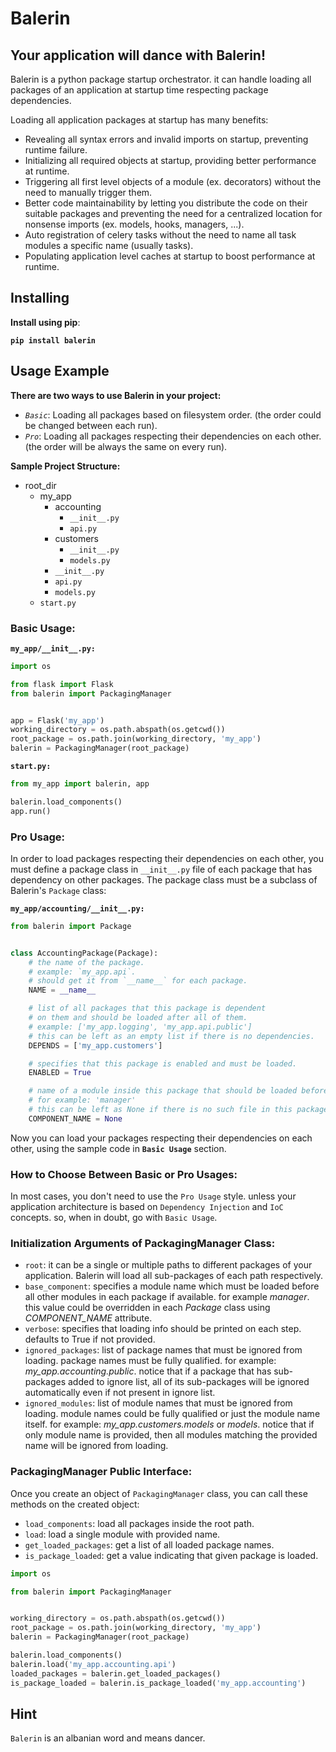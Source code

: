 # Balerin
## Your application will dance with Balerin!

Balerin is a python package startup orchestrator. it can handle loading all
packages of an application at startup time respecting package dependencies.

Loading all application packages at startup has many benefits:

- Revealing all syntax errors and invalid imports on startup, preventing runtime failure.
- Initializing all required objects at startup, providing better performance at runtime.
- Triggering all first level objects of a module (ex. decorators) without the need to 
  manually trigger them.
- Better code maintainability by letting you distribute the code on their suitable 
  packages and preventing the need for a centralized location for nonsense 
  imports (ex. models, hooks, managers, ...).
- Auto registration of celery tasks without the need to name all task modules a 
  specific name (usually tasks).
- Populating application level caches at startup to boost performance at runtime.

## Installing

**Install using pip**:

**`pip install balerin`**

## Usage Example

**There are two ways to use Balerin in your project:**

- *`Basic`*: Loading all packages based on filesystem order.
  (the order could be changed between each run).
- *`Pro`*: Loading all packages respecting their dependencies on each other.
  (the order will be always the same on every run).

**Sample Project Structure:**

- root_dir
  - my_app
    - accounting
      - `__init__.py`
      - `api.py`
    - customers
      - `__init__.py`
      - `models.py`
    - `__init__.py`
    - `api.py`
    - `models.py`
  - `start.py`

### Basic Usage:

**`my_app/__init__.py:`**

```python
import os

from flask import Flask
from balerin import PackagingManager


app = Flask('my_app')
working_directory = os.path.abspath(os.getcwd())
root_package = os.path.join(working_directory, 'my_app')
balerin = PackagingManager(root_package)
```

**`start.py:`**

```python
from my_app import balerin, app

balerin.load_components()
app.run()
```

### Pro Usage:

In order to load packages respecting their dependencies on each other, you must define 
a package class in `__init__.py` file of each package that has dependency on other packages.
The package class must be a subclass of Balerin's `Package` class:

**`my_app/accounting/__init__.py:`**

```python
from balerin import Package


class AccountingPackage(Package):
    # the name of the package.
    # example: `my_app.api`.
    # should get it from `__name__` for each package.
    NAME = __name__

    # list of all packages that this package is dependent
    # on them and should be loaded after all of them.
    # example: ['my_app.logging', 'my_app.api.public']
    # this can be left as an empty list if there is no dependencies.
    DEPENDS = ['my_app.customers']

    # specifies that this package is enabled and must be loaded.
    ENABLED = True

    # name of a module inside this package that should be loaded before all other modules.
    # for example: 'manager'
    # this can be left as None if there is no such file in this package needing early loading.
    COMPONENT_NAME = None
```

Now you can load your packages respecting their dependencies on each other, using 
the sample code in **`Basic Usage`** section.

### How to Choose Between Basic or Pro Usages:

In most cases, you don't need to use the `Pro Usage` style. unless your application 
architecture is based on `Dependency Injection` and `IoC` concepts. so, when in doubt, go 
with `Basic Usage`.

### Initialization Arguments of PackagingManager Class:

- `root`: it can be a single or multiple paths to different packages of your application.
          Balerin will load all sub-packages of each path respectively.
- `base_component`: specifies a module name which must be loaded before all other modules 
                    in each package if available. for example *manager*. this value could be 
                    overridden in each *Package* class using *COMPONENT_NAME* attribute.
- `verbose`: specifies that loading info should be printed on each step.
             defaults to True if not provided.
- `ignored_packages`: list of package names that must be ignored from loading. package names 
                      must be fully qualified. for example: *my_app.accounting.public*. 
                      notice that if a package that has sub-packages added to ignore list, 
                      all of its sub-packages will be ignored automatically even if not 
                      present in ignore list.
- `ignored_modules`: list of module names that must be ignored from loading. 
                     module names could be fully qualified or just the module name itself.
                     for example: *my_app.customers.models* or *models*.
                     notice that if only module name is provided, then all modules matching 
                     the provided name will be ignored from loading.

### PackagingManager Public Interface:

Once you create an object of `PackagingManager` class, you can call 
these methods on the created object:

- `load_components`: load all packages inside the root path.
- `load`: load a single module with provided name.
- `get_loaded_packages`: get a list of all loaded package names.
- `is_package_loaded`: get a value indicating that given package is loaded.

```python
import os

from balerin import PackagingManager


working_directory = os.path.abspath(os.getcwd())
root_package = os.path.join(working_directory, 'my_app')
balerin = PackagingManager(root_package)

balerin.load_components()
balerin.load('my_app.accounting.api')
loaded_packages = balerin.get_loaded_packages()
is_package_loaded = balerin.is_package_loaded('my_app.accounting')
```

## Hint

`Balerin` is an albanian word and means dancer.
